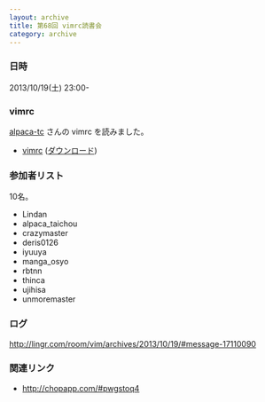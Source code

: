 ```yaml
---
layout: archive
title: 第68回 vimrc読書会
category: archive
---
```


### 日時
2013/10/19(土) 23:00-

### vimrc
[alpaca-tc](https://github.com/alpaca-tc) さんの vimrc を読みました。

- [vimrc](https://github.com/alpaca-tc/dotfiles/blob/bd82f3673ebc76299305156ac4e8c3f9e9f23374/.vim/vimrc) ([ダウンロード](https://raw.github.com/alpaca-tc/dotfiles/bd82f3673ebc76299305156ac4e8c3f9e9f23374/.vim/vimrc))

### 参加者リスト

10名。

- Lindan
- alpaca_taichou
- crazymaster
- deris0126
- iyuuya
- manga_osyo
- rbtnn
- thinca
- ujihisa
- unmoremaster

### ログ
<http://lingr.com/room/vim/archives/2013/10/19/#message-17110090>

### 関連リンク
- <http://chopapp.com/#pwgstoq4>

